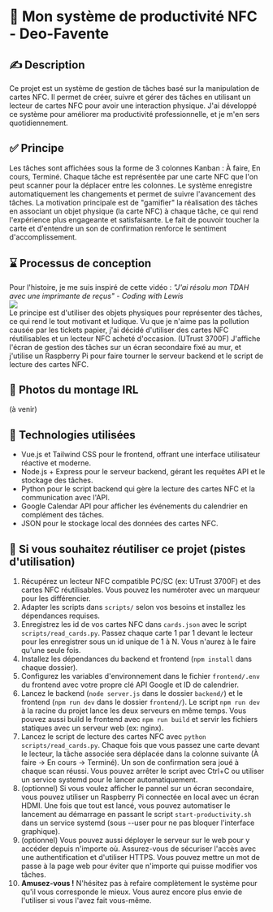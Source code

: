 # 🪪 Mon système de productivité NFC - Deo-Favente
## ✍️ Description
Ce projet est un système de gestion de tâches basé sur la manipulation de cartes NFC. Il permet de créer, suivre et gérer des tâches en utilisant un lecteur de cartes NFC pour avoir une interaction physique. J'ai développé ce système pour améliorer ma productivité professionnelle, et je m'en sers quotidiennement.

## ✅ Principe
Les tâches sont affichées sous la forme de 3 colonnes Kanban : À faire, En cours, Terminé. Chaque tâche est représentée par une carte NFC que l'on peut scanner pour la déplacer entre les colonnes. Le système enregistre automatiquement les changements et permet de suivre l'avancement des tâches.
La motivation principale est de "gamifier" la réalisation des tâches en associant un objet physique (la carte NFC) à chaque tâche, ce qui rend l'expérience plus engageante et satisfaisante. Le fait de pouvoir toucher la carte et d'entendre un son de confirmation renforce le sentiment d'accomplissement.

## ⌛ Processus de conception
Pour l'histoire, je me suis inspiré de cette vidéo : 
*"J'ai résolu mon TDAH avec une imprimante de reçus" - Coding with Lewis* <br>
[![](https://markdown-videos-api.jorgenkh.no/youtube/xg45b8UXoZI)](https://youtu.be/xg45b8UXoZI)<br>
Le principe est d'utiliser des objets physiques pour représenter des tâches, ce qui rend le tout motivant et ludique. Vu que je n'aime pas la pollution causée par les tickets papier, j'ai décidé d'utiliser des cartes NFC réutilisables et un lecteur NFC acheté d'occasion. (UTrust 3700F)
J'affiche l'écran de gestion des tâches sur un écran secondaire fixé au mur, et j'utilise un Raspberry Pi pour faire tourner le serveur backend et le script de lecture des cartes NFC.

## 📸 Photos du montage IRL
(à venir)

## 🔧 Technologies utilisées
- Vue.js et Tailwind CSS pour le frontend, offrant une interface utilisateur réactive et moderne.
- Node.js + Express pour le serveur backend, gérant les requêtes API et le stockage des tâches.
- Python pour le script backend qui gère la lecture des cartes NFC et la communication avec l'API.
- Google Calendar API pour afficher les événements du calendrier en complément des tâches.
- JSON pour le stockage local des données des cartes NFC.

## 💖 Si vous souhaitez réutiliser ce projet (pistes d'utilisation)
1. Récupérez un lecteur NFC compatible PC/SC (ex: UTrust 3700F) et des cartes NFC réutilisables. Vous pouvez les numéroter avec un marqueur pour les différencier.
2. Adapter les scripts dans `scripts/` selon vos besoins et installez les dépendances requises.
3. Enregistrez les id de vos cartes NFC dans `cards.json` avec le script `scripts/read_cards.py`. Passez chaque carte 1 par 1 devant le lecteur pour les enregistrer sous un id unique de 1 à N. Vous n'aurez à le faire qu'une seule fois.
4. Installez les dépendances du backend et frontend (`npm install` dans chaque dossier).
5. Configurez les variables d'environnement dans le fichier `frontend/.env` du frontend avec votre propre clé API Google et ID de calendrier.
6. Lancez le backend (`node server.js` dans le dossier `backend/`) et le frontend (`npm run dev` dans le dossier `frontend/`). Le script `npm run dev` à la racine du projet lance les deux serveurs en même temps. Vous pouvez aussi build le frontend avec `npm run build` et servir les fichiers statiques avec un serveur web (ex: nginx).
7. Lancez le script de lecture des cartes NFC avec `python scripts/read_cards.py`. Chaque fois que vous passez une carte devant le lecteur, la tâche associée sera déplacée dans la colonne suivante (À faire -> En cours -> Terminé). Un son de confirmation sera joué à chaque scan réussi. Vous pouvez arrêter le script avec Ctrl+C ou utiliser un service systemd pour le lancer automatiquement.
8. (optionnel) Si vous voulez afficher le pannel sur un écran secondaire, vous pouvez utiliser un Raspberry Pi connectée en local avec un écran HDMI. Une fois que tout est lancé, vous pouvez automatiser le lancement au démarrage en passant le script `start-productivity.sh` dans un service systemd (sous --user pour ne pas bloquer l'interface graphique).
9. (optionnel) Vous pouvez aussi déployer le serveur sur le web pour y accéder depuis n'importe où. Assurez-vous de sécuriser l'accès avec une authentification et d'utiliser HTTPS. Vous pouvez mettre un mot de passe à la page web pour éviter que n'importe qui puisse modifier vos tâches.
10. **Amusez-vous !** N'hésitez pas à refaire complètement le système pour qu'il vous corresponde le mieux. Vous aurez encore plus envie de l'utiliser si vous l'avez fait vous-même.
